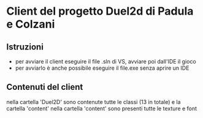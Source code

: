# Client del progetto Duel2d di Padula e Colzani

## Istruzioni
- per avviare il client eseguire il file .sln di VS, avviare poi dall'IDE il gioco
- per avviarlo è anche possibile eseguire il file.exe senza aprire un IDE

## Contenuti del client
nella cartella 'Duel2D' sono contenute tutte le classi (13 in totale) e la cartella 'content'
nella cartella 'content' sono presenti tutte le texture e font
